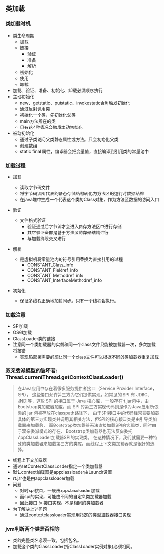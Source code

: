 ## 类加载


### 类加载时机
  * 类生命周期
    + 加载
    + 链接
      - 验证
      - 准备
      - 解析
    + 初始化
    + 使用
    + 卸载 
  * 加载、验证、准备、初始化、卸载必须顺序执行
  * 主动初始化
    + new、getstatic、putstatic、invokestatic会角触发初始化
    + 通过反射调用类
    + 初始化一个类，先初始化父类
    + main方法所在的类
    + 只有这4种情况会触发主动初始化
  * 被动初始化
    + 通过子类访问父类静态属性或方法。只会初始化父类
    + 创建数组
    + static final 属性，编译器会把变量值，直接编译到引用类的常量池中
    
### 加载过程
  * 加载
    + 读取字节码文件
    + 将字节码流所代表的静态存储结构转化为方法区的运行时数据结构
    + 在java堆中生成一个代表这个类的Class对象，作为方法区数据的访问入口
    
  * 验证
    + 文件格式验证
      - 验证通过后字节流才会进入内存方法区中进行存储
      - 其它验证全部是基于方法区的存储结构进行
      - 与加载阶段交叉进行
      
  * 解析
    + 是虚拟机将常量池内的符号引用替换为直接引用的过程
      - CONSTANT_Class_info
      - CONSTANT_Fieldref_info
      - CONSTANT_Methodref_info
      - CONSTANT_InterfaceMethodref_info
  * 初始化
    + <cinit>保证多线程正确地加锁同步。只有一个线程会执行。
   
### 加载注意
  * SPI加载
  * OSGI加载
  * ClassLoader类的链接
  * 注意同一个类加载器的实例和同一个class文件只能被加载器一次，多次加载将报错
    + 实现热部署需要必须让同一个class文件可以根据不同的类加载器重复加载
  
### 双亲委派模型的破坏者: Thread.currentThread.getContextClassLoader()
  >在Java应用中存在着很多服务提供者接口（Service Provider Interface，SPI），
  这些接口允许第三方为它们提供实现，如常见的 SPI 有 JDBC、JNDI等，这些 SPI 的接口属于 Java 核心库，
  一般存在rt.jar包中，由Bootstrap类加载器加载，而 SPI 的第三方实现代码则是作为Java应用所依赖的 jar 包被存放在classpath路径下，
  由于SPI接口中的代码经常需要加载具体的第三方实现类并调用其相关方法，但SPI的核心接口类是由引导类加载器来加载的，
  而Bootstrap类加载器无法直接加载SPI的实现类，同时由于双亲委派模式的存在，
  Bootstrap类加载器也无法反向委托AppClassLoader加载器SPI的实现类。
  在这种情况下，我们就需要一种特殊的类加载器来加载第三方的类库，而线程上下文类加载器就是很好的选择。
  
  * 线程上下文加载器
  * 通过setContextClassLoader指定一个类加载器
  * 默认context加载器是appclassloader由Launch设置
  * rt.jar也是由appclassloader加载
  * 问题
    + 对时spi接口，一般由appclassloader加载
    + 而spi的实现，可能由不同的自定义类加载器加载
    + 因此接口 != 接口实现。不是相同的类加载器
  * 为了解决上述问题
    + 通过contextclassloader实现用指定的类型加载器接口实现 
  
### jvm判断两个类是否相等
 * 类的完整类名必须一致，包括包名。
 * 加载这个类的ClassLoader(指ClassLoader实例对象)必须相同。
 